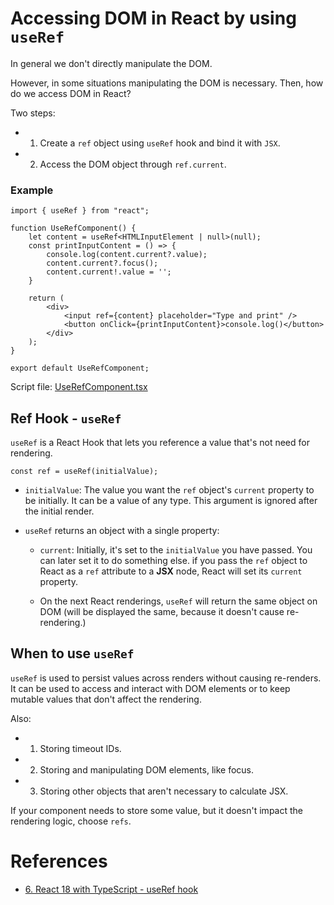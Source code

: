 # Accessing DOM in React by using `useRef`

In general we don't directly manipulate the DOM.

However, in some situations manipulating the DOM is necessary. Then, how do we access DOM in React?

Two steps:

- 1. Create a `ref` object using `useRef` hook and bind it with `JSX`.

- 2. Access the DOM object through `ref.current`.

### Example

```
import { useRef } from "react";

function UseRefComponent() {
    let content = useRef<HTMLInputElement | null>(null);
    const printInputContent = () => {
        console.log(content.current?.value);
        content.current?.focus();
        content.current!.value = '';
    }

    return (
        <div>
            <input ref={content} placeholder="Type and print" />
            <button onClick={printInputContent}>console.log()</button>
        </div>
    );
}

export default UseRefComponent;
```

Script file: [UseRefComponent.tsx](../projects/react-hooks/src/components/UseRefComponent.tsx)

## Ref Hook - `useRef`

`useRef` is a React Hook that lets you reference a value that's not need for rendering.

```
const ref = useRef(initialValue);
```

- `initialValue`: The value you want the `ref` object's `current` property to be initially. It can be a value of any type. This argument is ignored after the initial render.

- `useRef` returns an object with a single property:

    - `current`: Initially, it's set to the `initialValue` you have passed. You can later set it to do something else. if you pass the `ref` object to React as a `ref` attribute to a **JSX** node, React will set its `current` property.
    
    - On the next React renderings, `useRef` will return the same object on DOM (will be displayed the same, because it doesn't cause re-rendering.)

## When to use `useRef`

`useRef` is used to persist values across renders without causing re-renders. It can be used to access and interact with DOM elements or to keep mutable values that don't affect the rendering.

Also:

- 1. Storing timeout IDs.

- 2. Storing and manipulating DOM elements, like focus.

- 3. Storing other objects that aren't necessary to calculate JSX.

If your component needs to store some value, but it doesn't impact the rendering logic, choose `refs`.

# References

- [6. React 18 with TypeScript - useRef hook](https://youtu.be/jysq5mMitC4?si=CC0p8v3A0KdpVVGy)